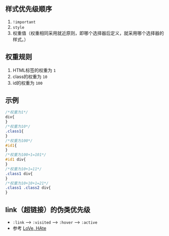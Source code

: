 ## 样式优先级顺序
1. `!important` 
2. `style`
3. 权重值（权重相同采用就近原则，即哪个选择器后定义，就采用哪个选择器的样式。）

## 权重规则
1. HTML标签的权重为 `1`
2. class的权重为 `10`
3. id的权重为 `100`

## 示例
``` css
/*权重为1*/  
div{  
}  
/*权重为10*/  
.class1{  
}  
/*权重为100*/  
#id1{  
}  
/*权重为100+1=101*/  
#id1 div{  
}  
/*权重为10+1=11*/  
.class1 div{  
}  
/*权重为10+10+1=21*/  
.class1 .class2 div{  
}   
```

## link（超链接）的伪类优先级
- `:link` —> `:visited` —> `:hover` —> `:active`
- 参考 [LoVe, HAte](https://css-tricks.com/snippets/css/link-pseudo-classes-in-order/)
